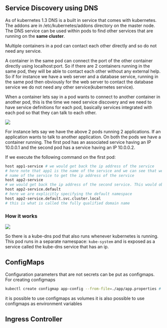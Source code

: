 ## Service Discovery using DNS

As of kubernetes 1.3 DNS is a built in service that comes with kubernetes. The addons are in /etc/kubernetes/addons directory on the master node. The DNS service can be used within pods to find other services that are running on the **same cluster**.

Multiple containers in a pod can contact each other directly and so do not need any service.

A container in the same pod can connect the port of the other container directly using localhost:port. So if there are 2 containers running in the same pod, they will be able to contact each other without any external help. So if for instance we have a web server and a database service, running in the same pod then obviously for the web server to contact the database service we do not need any other service(kubernetes service).

When a container lets say in a pod wants to connect to another container in another pod, this is the time we need service discovery and we need to have service definitions for each pod, basically services integrated with each pod so that they can talk to each other.

![](https://raw.githubusercontent.com/RiflerRick/kubernetes/master/k8s_service_discovery.png)

For instance lets say we have the above 2 pods running 2 applications. If an application wants to talk to another application. On both the pods we have a container running. The first pod has an associated service having an IP 10.0.0.1 and the second pod has a service having an IP 10.0.0.2. 

If we execute the following command on the first pod:
```bash
host app1-service # we would get back the ip address of the service
# here note that app1 is the name of the service and we can see that we essentially need simply the 
# name of the service to get the ip address of the service
host app2-service
# we would get back the ip address of the second service. This would obviously only work if both the pods are in the same namespace
host app2-service.default
# here we are explicitly specifying the default namespace
host app2-service.default.svc.cluster.local
# this is what is called the fully qualified domain name
```

### How it works

![](https://raw.githubusercontent.com/RiflerRick/kubernetes/master/k8s-service-discovery-internals.png)

So there is a kube-dns pod that also runs whenever kubernetes is running. This pod runs in a separate namespace: `kube-system` and is exposed as a service called the kube-dns service that has an ip.

## ConfigMaps

Configuration parameters that are not secrets can be put as configmaps.
For creating configmaps
```bash
kubectl create configmap app-config --from-file=./app/app.properties # for instance
```
it is possible to use configmaps as volumes
it is also possible to use configmaps as environment variables

## Ingress Controller